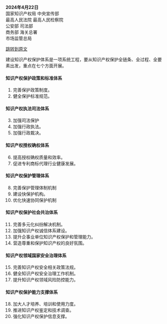 **2024年4月22日**  
国家知识产权局 中央宣传部  
最高人民法院 最高人民检察院  
公安部 司法部  
商务部 海关总署  
市场监管总局

[跳转到原文](https://www.gov.cn/zhengce/zhengceku/202405/content_6953757.htm)

建设知识产权保护体系是一项系统工程，要从知识产权保护全链条、全过程、全要素出发，重点在七个方面开展。
#### 知识产权保护政策和标准体系
1. 完善保护政策制度。
2. 健全保护标准规范。
#### 知识产权执法司法体系
3. 加强司法保护
4. 加强行政执法。
5. 加强行政裁决。
#### 知识产权授权确权体系
6. 提高授权确权质量和效率。
7. 促进专利商标代理行业健康发展。
#### 知识产权保护管理体系
8. 完善保护管理体制机制
9. 建设快保护机构。
10. 优化快速协同保护机制
#### 知识产权保护社会共治体系
11. 完善多元化纠纷解决机制。
12. 加强知识产权诚信体系建设。
13. 提升企事业单位知识产权保护和管理能力。
14. 营造尊重和保护知识产权的良好氛围。
#### 知识产权领域国家安全治理体系
15. 完善知识产权安全相关政策法规。
16. 健全知识产权安全治理工作机制。
17. 提升知识产权领域风险防控能力。
#### 知识产权保护能力支撑体系
18. 加大人才培养、培训和使用力度。
19. 推进知识产权鉴定和技术调查。
20. 强化知识产权保护信息支撑。